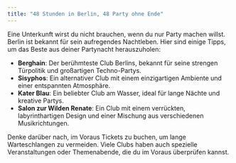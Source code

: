 ```yaml
---
title: "48 Stunden in Berlin, 48 Party ohne Ende"
---
```


Eine Unterkunft wirst du nicht brauchen, wenn du nur Party machen willst. Berlin ist bekannt für sein aufregendes Nachtleben. Hier sind einige Tipps, um das Beste aus deiner Partynacht herauszuholen:

- **Berghain**: Der berühmteste Club Berlins, bekannt für seine strengen Türpolitik und großartigen Techno-Partys.
- **Sisyphos**: Ein alternativer Club mit einem einzigartigen Ambiente und einer entspannten Atmosphäre.
- **Kater Blau**: Ein beliebter Club am Wasser, ideal für lange Nächte und kreative Partys.
- **Salon zur Wilden Renate**: Ein Club mit einem verrückten, labyrinthartigen Design und einer Mischung aus verschiedenen Musikrichtungen.

Denke darüber nach, im Voraus Tickets zu buchen, um lange Warteschlangen zu vermeiden. Viele Clubs haben auch spezielle Veranstaltungen oder Themenabende, die du im Voraus überprüfen kannst.
